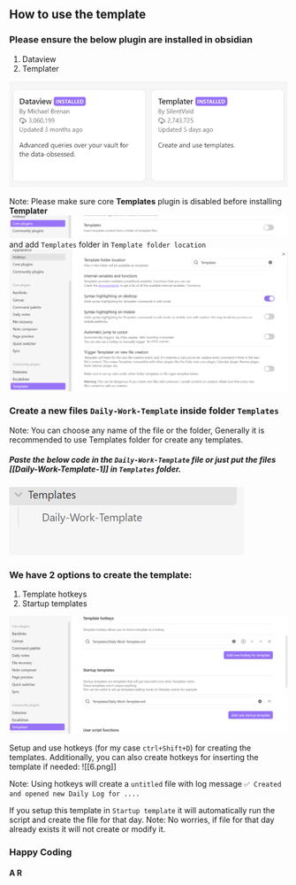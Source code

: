 ## How to use the template

### Please ensure the below plugin are installed in obsidian
1. Dataview
2. Templater

<img alt="1.png" src="media/img/1.png" />

Note: Please make sure core **Templates** plugin is disabled before installing **Templater**
<img alt="2.png" src="media/img/2.png" />
and add `Templates` folder in `Template folder location`
<img alt="5.png" src="media/img/5.png" />

### Create a new files `Daily-Work-Template` inside folder `Templates`

Note: You can choose any name of the file or the folder, Generally it is recommended to use Templates folder for create any templates.

##### Paste the below code in the `Daily-Work-Template` file or just put the files [[Daily-Work-Template-1]] in `Templates` folder.

<img alt="3.png" src="media/img/3.png" />

### We have 2 options to create the template: 

1. Template hotkeys
2. Startup templates

<img alt="4.png" src="media/img/4.png" />


Setup and use hotkeys (for my case `ctrl+Shift+D`) for creating the templates. Additionally, you can also create hotkeys for inserting the template if needed:
![[6.png]]

Note: Using hotkeys will create a `untitled` file with log message `✅ Created and opened new Daily Log for ....`

If you setup this template in `Startup template` it will automatically run the script and create the file for that day.
Note: No worries, if file for that day already exists it will not create or modify it.
 

### Happy Coding
#### A R
